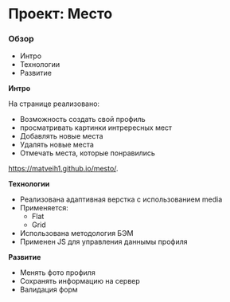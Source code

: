 # Проект: Место

### Обзор
* Интро
* Технологии
* Развитие

**Интро**

На странице реализовано:
* Возможность создать свой профиль
* просматривать картинки интрересных мест
* Добавлять новые места
* Удалять новые места
* Отмечать места, которые понравились

https://matveih1.github.io/mesto/.


**Технологии**

* Реализована адаптивная верстка с использованием media 
* Применяется: 
  * Flat
  * Grid
* Использована методология БЭМ
* Применен JS для управления даннымы профиля

**Развитие**

* Менять фото профиля
* Сохранять информацию на сервер
* Валидация форм

